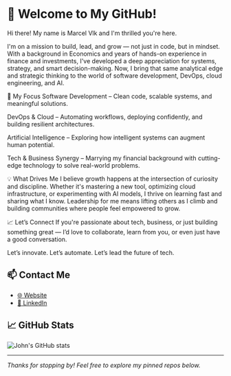 # 👋 Welcome to My GitHub!
Hi there! My name is Marcel Vlk and I'm thrilled you're here.

I'm on a mission to build, lead, and grow — not just in code, but in mindset. With a background in Economics and years of hands-on experience in finance and investments, I've developed a deep appreciation for systems, strategy, and smart decision-making. Now, I bring that same analytical edge and strategic thinking to the world of software development, DevOps, cloud engineering, and AI.

🚀 My Focus
Software Development – Clean code, scalable systems, and meaningful solutions.

DevOps & Cloud – Automating workflows, deploying confidently, and building resilient architectures.

Artificial Intelligence – Exploring how intelligent systems can augment human potential.

Tech & Business Synergy – Marrying my financial background with cutting-edge technology to solve real-world problems.

💡 What Drives Me
I believe growth happens at the intersection of curiosity and discipline. Whether it's mastering a new tool, optimizing cloud infrastructure, or experimenting with AI models, I thrive on learning fast and sharing what I know. Leadership for me means lifting others as I climb and building communities where people feel empowered to grow.

📈 Let’s Connect
If you're passionate about tech, business, or just building something great — I’d love to collaborate, learn from you, or even just have a good conversation.

Let’s innovate. Let’s automate. Let’s lead the future of tech.

## 📫 Contact Me
- [🌐 Website](https://wolverinedevops.com)
- [💼 LinkedIn](https://linkedin.com/in/marcelvlk)

## 📈 GitHub Stats
![John's GitHub stats](https://github-readme-stats.vercel.app/api?username=johnsmith&show_icons=true&hide_title=true)

---

_Thanks for stopping by! Feel free to explore my pinned repos below._
